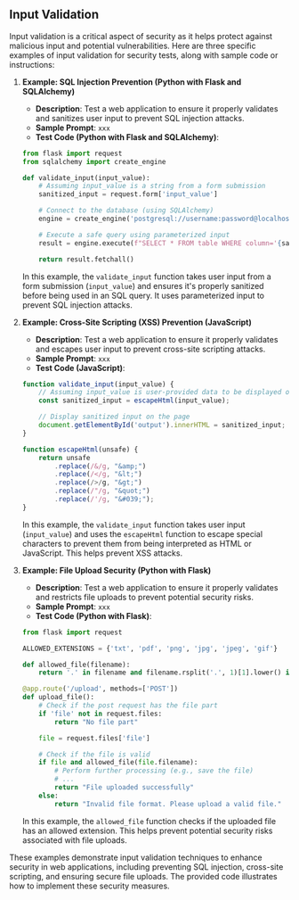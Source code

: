## Input Validation
Input validation is a critical aspect of security as it helps protect against malicious input and potential vulnerabilities. Here are three specific examples of input validation for security tests, along with sample code or instructions:

1. **Example: SQL Injection Prevention (Python with Flask and SQLAlchemy)**

   - **Description**: Test a web application to ensure it properly validates and sanitizes user input to prevent SQL injection attacks.
   - **Sample Prompt**: ```xxx```
   - **Test Code (Python with Flask and SQLAlchemy)**:

   ```python
   from flask import request
   from sqlalchemy import create_engine

   def validate_input(input_value):
       # Assuming input_value is a string from a form submission
       sanitized_input = request.form['input_value']

       # Connect to the database (using SQLAlchemy)
       engine = create_engine('postgresql://username:password@localhost:5432/database')

       # Execute a safe query using parameterized input
       result = engine.execute(f"SELECT * FROM table WHERE column='{sanitized_input}'")

       return result.fetchall()
   ```

   In this example, the `validate_input` function takes user input from a form submission (`input_value`) and ensures it's properly sanitized before being used in an SQL query. It uses parameterized input to prevent SQL injection attacks.

2. **Example: Cross-Site Scripting (XSS) Prevention (JavaScript)**

   - **Description**: Test a web application to ensure it properly validates and escapes user input to prevent cross-site scripting attacks.
   - **Sample Prompt**: ```xxx```
   - **Test Code (JavaScript)**:

   ```javascript
   function validate_input(input_value) {
       // Assuming input_value is user-provided data to be displayed on a web page
       const sanitized_input = escapeHtml(input_value);

       // Display sanitized input on the page
       document.getElementById('output').innerHTML = sanitized_input;
   }

   function escapeHtml(unsafe) {
       return unsafe
           .replace(/&/g, "&amp;")
           .replace(/</g, "&lt;")
           .replace(/>/g, "&gt;")
           .replace(/"/g, "&quot;")
           .replace(/'/g, "&#039;");
   }
   ```

   In this example, the `validate_input` function takes user input (`input_value`) and uses the `escapeHtml` function to escape special characters to prevent them from being interpreted as HTML or JavaScript. This helps prevent XSS attacks.

3. **Example: File Upload Security (Python with Flask)**

   - **Description**: Test a web application to ensure it properly validates and restricts file uploads to prevent potential security risks.
   - **Sample Prompt**: ```xxx```
   - **Test Code (Python with Flask)**:

   ```python
   from flask import request

   ALLOWED_EXTENSIONS = {'txt', 'pdf', 'png', 'jpg', 'jpeg', 'gif'}

   def allowed_file(filename):
       return '.' in filename and filename.rsplit('.', 1)[1].lower() in ALLOWED_EXTENSIONS

   @app.route('/upload', methods=['POST'])
   def upload_file():
       # Check if the post request has the file part
       if 'file' not in request.files:
           return "No file part"

       file = request.files['file']

       # Check if the file is valid
       if file and allowed_file(file.filename):
           # Perform further processing (e.g., save the file)
           # ...
           return "File uploaded successfully"
       else:
           return "Invalid file format. Please upload a valid file."
   ```

   In this example, the `allowed_file` function checks if the uploaded file has an allowed extension. This helps prevent potential security risks associated with file uploads.

These examples demonstrate input validation techniques to enhance security in web applications, including preventing SQL injection, cross-site scripting, and ensuring secure file uploads. The provided code illustrates how to implement these security measures.
